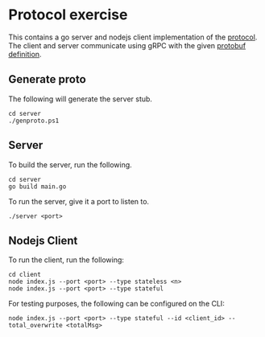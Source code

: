 # Protocol exercise

This contains a go server and nodejs client implementation of the [protocol](./protocol.md).
The client and server communicate using gRPC with the given [protobuf definition](./server/service.proto).

## Generate proto

The following will generate the server stub.

```pwsh
cd server
./genproto.ps1
```

## Server

To build the server, run the following.
```
cd server
go build main.go
```

To run the server, give it a port to listen to.
```
./server <port>
```

## Nodejs Client

To run the client, run the following:
```
cd client
node index.js --port <port> --type stateless <n>
node index.js --port <port> --type stateful
```

For testing purposes, the following can be configured on the CLI:
```
node index.js --port <port> --type stateful --id <client_id> --total_overwrite <totalMsg>
```
